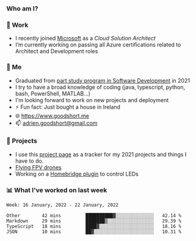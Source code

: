 ### Who am I?

<!--
**goodshort/goodshort** is a ✨ _special_ ✨ repository because its `README.md` (this file) appears on your GitHub profile.
-->
### 💼 Work
- I recently joined [Microsoft](https://www.microsoft.com/) as a _Cloud Solution Architect_
- I’m currently working on passing all Azure certifications related to Architect and Development roles

### 🌱 Me
- Graduated from [part study program in Software Development](https://www.goodshort.me/who-am-i/studies#higher-diploma-in-software-development) in 2021
- I try to have a broad knowledge of coding (java, typescript, python, bash, PowerShell, MATLAB...)
- I'm looking forward to work on new projects and deployment
- ⚡ Fun fact: Just bought a house in Ireland
- 🌐 https://www.goodshort.me
- 📫 adrien.goodshort@gmail.com

### 🚧 Projects

- I use this [project page](https://github.com/users/goodshort/projects/2) as a tracker for my 2021 projects and things I have to do.
- [Flying FPV drones](https://www.youtube.com/watch?v=PdOF5c4RF18&list=PLhU-As_kQhM6L6iwidza6sSdfxEybA7VZ)
- Working on a [Homebridge plugin](https://github.com/goodshort/homebridge-wled-preset) to control LEDs

### 📊 What I've worked on last week

<!--START_SECTION:waka-->
```text
Week: 16 January, 2022 - 22 January, 2022

Other        42 mins         ██████████▓░░░░░░░░░░░░░░   42.14 % 
Markdown     29 mins         ███████▒░░░░░░░░░░░░░░░░░   29.39 % 
TypeScript   18 mins         ████▓░░░░░░░░░░░░░░░░░░░░   18.16 % 
JSON         10 mins         ██▓░░░░░░░░░░░░░░░░░░░░░░   10.31 % 
```
<!--END_SECTION:waka-->
